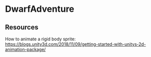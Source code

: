 # DwarfAdventure

## Resources

How to animate a rigid body sprite: <https://blogs.unity3d.com/2018/11/09/getting-started-with-unitys-2d-animation-package/>